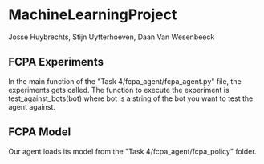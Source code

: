 # MachineLearningProject
Josse Huybrechts, Stijn Uytterhoeven, Daan Van Wesenbeeck
## FCPA Experiments

In the main function of the "Task 4/fcpa_agent/fcpa_agent.py" file, the experiments gets called. The function to execute the experiment is test_against_bots(bot) 
where bot is a string of the bot you want to test the agent against.

## FCPA Model
Our agent loads its model from the "Task 4/fcpa_agent/fcpa_policy" folder.